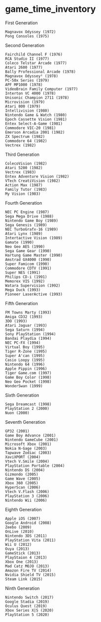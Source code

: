# game_time_inventory

First Generation

    Magnavox Odyssey (1972)
    Pong Consoles (1975)

Second Generation

    Fairchild Channel F (1976)
    RCA Studio II (1977)
    Coleco Telstar Arcade (1977)
    Atari 2600 (1977)
    Bally Professional Arcade (1978)
    Magnavox Odyssey² (1978)
    PC-50x Series (1979)
    APF MP1000 (1978)
    VideoBrain Family Computer (1977)
    Interton VC 4000 (1978)
    Unisonic Champion 2711 (1978)
    Microvision (1979)
    Atari 800 (1979)
    Intellivision (1980)
    Nintendo Game & Watch (1980)
    Epoch Cassette Vision (1981)
    Entex Select-A-Game (1981)
    Commodore VIC-20 (1981)
    Emerson Arcadia 2001 (1982)
    ZX Spectrum (1982)
    Commodore 64 (1982)
    Vectrex (1982)

Third Generation

    ColecoVision (1982)
    Atari 5200 (1982)
    Vectrex (1983)
    Entex Adventure Vision (1982)
    VTech CreatiVision (1982)
    Action Max (1987)
    Family Tutor (1983)
    My Vision (1983)

Fourth Generation

    NEC PC Engine (1987)
    Sega Mega Drive (1988)
    Nintendo Game Boy (1989)
    Sega Genesis (1989)
    NEC TurboGrafx-16 (1989)
    Atari Lynx (1989)
    Intertactive Vision (1989)
    Gamate (1990)
    Neo Geo AES (1990)
    Sega Game Gear (1990)
    Hartung Game Master (1990)
    Amstrad GX4000 (1990)
    Super Famicom (1990)
    Commodore CDTV (1991)
    Super NES (1991)
    Philips CD-i (1991)
    Memorex VIS (1992)
    Watara Supervision (1992)
    Mega Duck (1993)
    Pioneer LaserActive (1993)

Fifth Generation

    FM Towns Marty (1993)
    Amiga CD32 (1993)
    3DO (1993)
    Atari Jaguar (1993)
    Sega Saturn (1994)
    Sony PlayStation (1994)
    Bandai Playdia (1994)
    NEC PC-FX (1994)
    Virtual Boy (1995)
    Tiger R-Zone (1995)
    Super A'can (1995)
    Casio Loopy (1995)
    Nintendo 64 (1996)
    Apple Pippin (1996)
    Tiger Game.com (1997)
    Game Boy Color (1998)
    Neo Geo Pocket (1998)
    WonderSwan (1999)

Sixth Generation

    Sega Dreamcast (1998)
    PlayStation 2 (2000)
    Nuon (2000)

Seventh Generation

    GP32 (2001)
    Game Boy Advance (2001)
    Nintendo GameCube (2001)
    Microsoft Xbox (2001)
    Nokia N-Gage (2003)
    Tapwave Zodiac (2003)
    XaviXPORT (2004)
    Vtech V.Smile (2004)
    PlayStation Portable (2004)
    Nintendo DS (2004)
    Gizmondo (2005)
    Game Wave (2005)
    Xbox 360 (2005)
    HyperScan (2006)
    Vtech V.Flash (2006)
    PlayStation 3 (2006)
    Nintendo Wii (2006)

Eighth Generation

    Apple iOS (2007)
    Google Android (2008)
    Zeebo (2009)
    OnLive (2010)
    Nintendo 3DS (2011)
    PlayStation Vita (2011)
    Wii U (2012)
    Ouya (2013)
    GameStick (2013)
    PlayStaion 4 (2013)
    Xbox One (2013)
    Mad Catz MOJO (2013)
    Amazon Fire TV (2014)
    Nvidia Shield TV (2015)
    Steam Link (2015)

Ninth Generation

    Nintendo Switch (2017)
    Google Stadia (2019)
    Oculus Quest (2019)
    Xbox Series X|S (2020)
    PlayStation 5 (2020)
